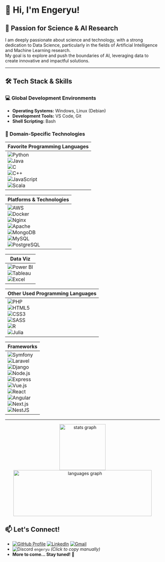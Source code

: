 # 👋 Hi, I'm Engeryu!

## 🔬 Passion for Science & AI Research

I am deeply passionate about science and technology, with a strong dedication to Data Science, particularly in the fields of Artificial Intelligence and Machine Learning research.  
My goal is to explore and push the boundaries of AI, leveraging data to create innovative and impactful solutions.

---

## 🛠️ Tech Stack & Skills

### 💻 Global Development Environments
- **Operating Systems:** Windows, Linux (Debian)  
- **Development Tools:** VS Code, Git  
- **Shell Scripting:** Bash  

### 🧠 Domain-Specific Technologies

| **Favorite Programming Languages** |
|-----------------------------------|
| ![Python](https://img.shields.io/badge/Python-3776AB?logo=python&logoColor=white&style=for-the-badge) <br> ![Java](https://img.shields.io/badge/Java-007396?logo=java&logoColor=white&style=for-the-badge) <br> ![C](https://img.shields.io/badge/C-00599C?logo=c&logoColor=white&style=for-the-badge) <br> ![C++](https://img.shields.io/badge/C++-00599C?logo=cplusplus&logoColor=white&style=for-the-badge) <br> ![JavaScript](https://img.shields.io/badge/JavaScript-F7DF1E?logo=javascript&logoColor=black&style=for-the-badge) <br> ![Scala](https://img.shields.io/badge/Scala-DC322F?logo=scala&logoColor=white&style=for-the-badge) |

| **Platforms & Technologies** |
|-----------------------------|
| ![AWS](https://img.shields.io/badge/Amazon_AWS-232F3E?logo=amazonwebservices&logoColor=FF9900&style=for-the-badge) <br> ![Docker](https://img.shields.io/badge/Docker-2496ED?logo=docker&logoColor=white&style=for-the-badge) <br> ![Nginx](https://img.shields.io/badge/NGINX-009639?logo=nginx&logoColor=white&style=for-the-badge) <br> ![Apache](https://img.shields.io/badge/Apache-D22128?logo=apache&logoColor=white&style=for-the-badge) <br> ![MongoDB](https://img.shields.io/badge/MongoDB-47A248?logo=mongodb&logoColor=white&style=for-the-badge) <br> ![MySQL](https://img.shields.io/badge/MySQL-4479A1?logo=mysql&logoColor=white&style=for-the-badge) <br> ![PostgreSQL](https://img.shields.io/badge/PostgreSQL-336791?logo=postgresql&logoColor=white&style=for-the-badge) |

| **Data Viz**               |
|----------------------------|
| ![Power BI](https://img.shields.io/badge/Power%20BI-F2C811?logo=powerbi&logoColor=black&style=for-the-badge) <br> ![Tableau](https://img.shields.io/badge/Tableau-E97627?logo=tableau&logoColor=white&style=for-the-badge) <br> ![Excel](https://img.shields.io/badge/Excel-217346?logo=microsoft-excel&logoColor=white&style=for-the-badge) |

| **Other Used Programming Languages** |
|--------------------------------------|
| ![PHP](https://img.shields.io/badge/PHP-777BB4?logo=php&logoColor=black&style=for-the-badge) <br> ![HTML5](https://img.shields.io/badge/HTML5-E34F26?logo=html5&logoColor=white&style=for-the-badge) <br> ![CSS3](https://img.shields.io/badge/CSS3-1572B6?logo=css3&logoColor=white&style=for-the-badge) <br> ![SASS](https://img.shields.io/badge/Sass-CC6699?logo=sass&logoColor=black&style=for-the-badge) <br> ![R](https://img.shields.io/badge/R-276DC3?logo=r&logoColor=white&style=for-the-badge) <br> ![Julia](https://img.shields.io/badge/Julia-9558B2?logo=julia&logoColor=white&style=for-the-badge) |

| **Frameworks** |
|----------------|
| ![Symfony](https://img.shields.io/badge/Symfony-000000?logo=symfony&logoColor=white&style=for-the-badge) <br> ![Laravel](https://img.shields.io/badge/Laravel-FF2D20?logo=laravel&logoColor=white&style=for-the-badge) <br> ![Django](https://img.shields.io/badge/Django-092E20?logo=django&logoColor=white&style=for-the-badge) <br> ![Node.js](https://img.shields.io/badge/Node.js-339933?logo=nodedotjs&logoColor=white&style=for-the-badge) <br> ![Express](https://img.shields.io/badge/Express-000000?logo=express&logoColor=white&style=for-the-badge) <br> ![Vue.js](https://img.shields.io/badge/Vue.js-4FC08D?logo=vuedotjs&logoColor=black&style=for-the-badge) <br> ![React](https://img.shields.io/badge/React-20232A?logo=react&logoColor=61DAFB&style=for-the-badge) <br> ![Angular](https://img.shields.io/badge/Angular-DD0031?logo=angular&logoColor=white&style=for-the-badge) <br> ![Next.js](https://img.shields.io/badge/Next.js-000000?logo=nextdotjs&logoColor=white&style=for-the-badge) <br> ![NestJS](https://img.shields.io/badge/NestJS-E0234E?logo=nestjs&logoColor=white&style=for-the-badge) |

---

<div align="center">
  <img src="https://github-readme-stats.vercel.app/api?username=Engeryu&hide_title=false&hide_rank=false&show_icons=true&include_all_commits=true&count_private=true&disable_animations=false&theme=dracula&locale=en&hide_border=false" height="150" alt="stats graph"  />
  <img src="https://github-readme-stats.vercel.app/api/top-langs?username=Engeryu&locale=en&hide_title=false&layout=compact&card_width=320&langs_count=5&theme=dracula&hide_border=false" height="150", width="450" alt="languages graph"  />
</div>

## 📫 Let's Connect!

- [![GitHub Profile](https://img.shields.io/badge/GitHub-Engeryu-100000?style=for-the-badge&logo=github&logoColor=white)](https://github.com/Engeryu) [![LinkedIn](https://img.shields.io/static/v1?message=LinkedIn&logo=linkedin&label=&color=0077B5&logoColor=white&labelColor=&style=for-the-badge)](https://www.linkedin.com/in/angel-gaspard-fauvelle-631111122/) [![Gmail](https://img.shields.io/static/v1?message=Gmail&logo=gmail&label=&color=D14836&logoColor=white&labelColor=&style=for-the-badge)](mailto:angel.proworkspace@gmail.com)
- ![Discord](https://img.shields.io/static/v1?message=Discord&logo=discord&label=&color=7289DA&logoColor=white&labelColor=&style=for-the-badge) `engeryu` *(Click to copy manually)*
- **More to come... Stay tuned!** 🚀  
